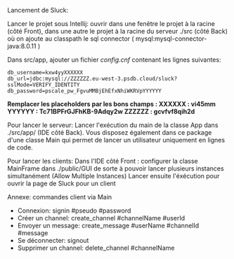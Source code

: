 Lancement de Sluck:

Lancer le projet sous Intellij: ouvrir dans une fenêtre le projet à la racine (côté Front), dans une autre le projet à la racine du serveur ./src (côté Back) où on ajoute au classpath le sql connector ( mysql:mysql-connector-java:8.0.11 )

Dans src/app, ajouter un fichier *config.cnf* contenant les lignes suivantes:

```
db_username=kxw4yyXXXXXX
db_url=jdbc:mysql://ZZZZZZ.eu-west-3.psdb.cloud/sluck?sslMode=VERIFY_IDENTITY
db_password=pscale_pw_FgvuMMBjEhEfxNhiWKRVpYYYYYY
```
**Remplacer les placeholders par les bons champs : 
XXXXXX : vi45mm
YYYYYY : Tc71BPFrGJFhKB-9Adqy2w
ZZZZZZ : gcvfvf8qih2d** 

Pour lancer le serveur:
Lancer l'exécution du main de la classe App dans ./src/app/ (IDE côté Back).
Vous disposez également dans ce package d'une classe Main qui permet de lancer un utilisateur uniquement en lignes de code.

Pour lancer les clients:
Dans l'IDE côté Front : configurer la classe MainFrame dans ./public/GUI de sorte à pouvoir lancer plusieurs instances simultanément (Allow Multiple Instances)
Lancer ensuite l'éxécution pour ouvrir la page de Sluck pour un client

Annexe: commandes client via Main
- Connexion:        signin #pseudo #password
- Créer un channel:     create_channel #channelName #userId
- Envoyer un message:   create_message #userName #channelId #message
- Se déconnecter:    signout
- Supprimer un channel:     delete_channel #channelName

